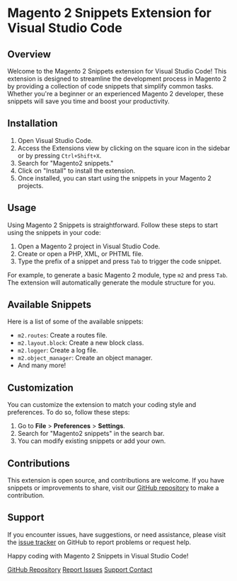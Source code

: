 # Magento 2 Snippets Extension for Visual Studio Code

## Overview

Welcome to the Magento 2 Snippets extension for Visual Studio Code! This extension is designed to streamline the development process in Magento 2 by providing a collection of code snippets that simplify common tasks. Whether you're a beginner or an experienced Magento 2 developer, these snippets will save you time and boost your productivity.

## Installation

1. Open Visual Studio Code.
2. Access the Extensions view by clicking on the square icon in the sidebar or by pressing `Ctrl+Shift+X`.
3. Search for "Magento2 snippets."
4. Click on "Install" to install the extension.
5. Once installed, you can start using the snippets in your Magento 2 projects.

## Usage

Using Magento 2 Snippets is straightforward. Follow these steps to start using the snippets in your code:

1. Open a Magento 2 project in Visual Studio Code.
2. Create or open a PHP, XML, or PHTML file.
3. Type the prefix of a snippet and press `Tab` to trigger the code snippet.

For example, to generate a basic Magento 2 module, type `m2` and press `Tab`. The extension will automatically generate the module structure for you.

## Available Snippets

Here is a list of some of the available snippets:

- `m2.routes`: Create a routes file.
- `m2.layout.block`: Create a new block class.
- `m2.logger`: Create a log file.
- `m2.object_manager`: Create an object manager.
- And many more!

## Customization

You can customize the extension to match your coding style and preferences. To do so, follow these steps:

1. Go to **File** > **Preferences** > **Settings**.
2. Search for "Magento2 snippets" in the search bar.
3. You can modify existing snippets or add your own.

## Contributions

This extension is open source, and contributions are welcome. If you have snippets or improvements to share, visit our [GitHub repository](https://github.com/jamacio/magento2-snippets) to make a contribution.

## Support

If you encounter issues, have suggestions, or need assistance, please visit the [issue tracker](https://github.com/jamacio/magento2-snippets/issues) on GitHub to report problems or request help.

Happy coding with Magento 2 Snippets in Visual Studio Code!

[GitHub Repository](https://github.com/jamacio/magento2-snippets)
[Report Issues](https://github.com/jamacio/magento2-snippets/issues)
[Support Contact](mailto:jamacio@hotmail.com)

